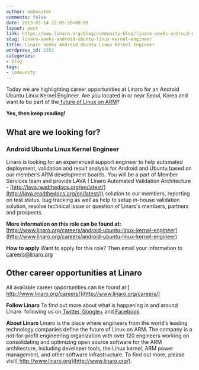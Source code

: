 ```yaml
---
author: webmaster
comments: false
date: 2013-02-14 22:05:26+00:00
layout: post
link: https://www.linaro.org/blog/community-blog/linaro-seeks-android-ubuntu-linux-kernel-engineer/
slug: linaro-seeks-android-ubuntu-linux-kernel-engineer
title: Linaro Seeks Android Ubuntu Linux Kernel Engineer
wordpress_id: 2352
categories:
- blog
tags:
- Community
---
```


Today we are highlighting career opportunities at Linaro for an Android Ubuntu Linux Kernel Engineer. Are you located in or near Seoul, Korea and want to be part of the[ future of Linux on ARM](http://www.linaro.org/linux-on-arm)?

**Yes, then keep reading!**


## What are we looking for?




### **Android Ubuntu Linux Kernel Engineer**


Linaro is looking for an experienced support engineer to help automated deployment, validation and result analysis for Android and Ubuntu based on our member’s ARM development boards. You will be a part of Member Services team and provide LAVA ( Linaro Automated Validation Architecture - [http://lava.readthedocs.org/en/latest/](http://lava.readthedocs.org/en/latest/)) solution to our members, reporting on test status, bug tracking as well as help to setup in-house validation solution, resolve technical issue or question of Linaro's members, partners and prospects.

**More information on this role can be found at:**
[http://www.linaro.org/careers/android-ubuntu-linux-kernel-engineer](http://www.linaro.org/careers/android-ubuntu-linux-kernel-engineer)

**How to apply**
Want to apply for this role? Then email your information to[ careers@linaro.org](http://www.linaro.org/linaro-blog/wp-admin/careers@linaro.org)


## Other career opportunities at Linaro


All available career opportunities can be found at:[ http://www.linaro.org/careers/](http://www.linaro.org/careers/)

**Follow Linaro**
To find out more about what is happening in and around Linaro  following us on[ Twitter](https://twitter.com/LinaroOrg),[ Google+](https://plus.google.com/112814496864921562564/posts) and[ Facebook](https://www.facebook.com/LinaroOrg).[](http://www.linaro.org/careers/)

**About Linaro**
Linaro is the place where engineers from the world’s leading technology companies define the future of Linux on ARM. The company is a not-for-profit engineering organization with over 120 engineers working on consolidating and optimizing open source software for the ARM architecture, including developer tools, the Linux kernel, ARM power management, and other software infrastructure. To find out more, please visit[ http://www.linaro.org](http://www.linaro.org/).
